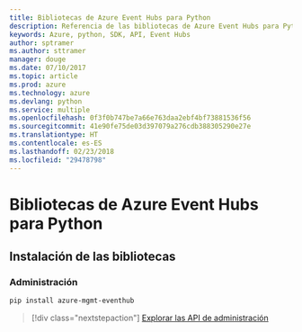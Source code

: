 ```yaml
---
title: Bibliotecas de Azure Event Hubs para Python
description: Referencia de las bibliotecas de Azure Event Hubs para Python
keywords: Azure, python, SDK, API, Event Hubs
author: sptramer
ms.author: sttramer
manager: douge
ms.date: 07/10/2017
ms.topic: article
ms.prod: azure
ms.technology: azure
ms.devlang: python
ms.service: multiple
ms.openlocfilehash: 0f3f0b747be7a66e763daa2ebf4bf73881536f56
ms.sourcegitcommit: 41e90fe75de03d397079a276cdb388305290e27e
ms.translationtype: HT
ms.contentlocale: es-ES
ms.lasthandoff: 02/23/2018
ms.locfileid: "29478798"
---
```

# <a name="azure-event-hubs-libraries-for-python"></a>Bibliotecas de Azure Event Hubs para Python

## <a name="install-the-libraries"></a>Instalación de las bibliotecas


### <a name="management"></a>Administración

```bash
pip install azure-mgmt-eventhub
```
> [!div class="nextstepaction"]
> [Explorar las API de administración](/python/api/overview/azure/eventhub/management)